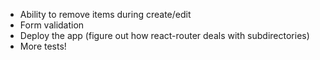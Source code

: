 * Ability to remove items during create/edit
* Form validation
* Deploy the app (figure out how react-router deals with subdirectories)
* More tests!
